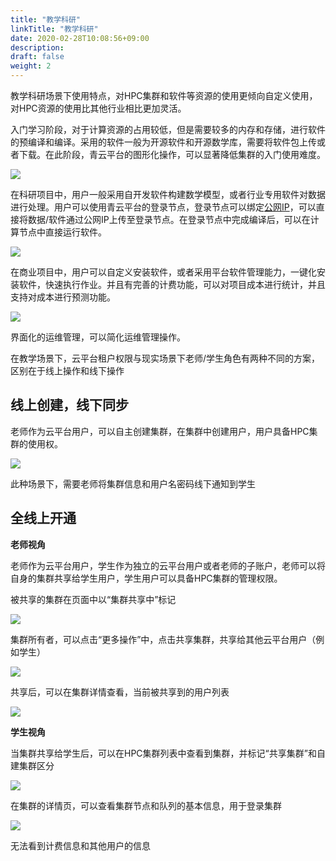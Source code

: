 ```yaml
---
title: "教学科研"
linkTitle: "教学科研"
date: 2020-02-28T10:08:56+09:00
description:
draft: false
weight: 2
---
```



教学科研场景下使用特点，对HPC集群和软件等资源的使用更倾向自定义使用，对HPC资源的使用比其他行业相比更加灵活。

入门学习阶段，对于计算资源的占用较低，但是需要较多的内存和存储，进行软件的预编译和编译。采用的软件一般为开源软件和开源数学库，需要将软件包上传或者下载。在此阶段，青云平台的图形化操作，可以显著降低集群的入门使用难度。

![](../_images/hpc_job4.png)

在科研项目中，用户一般采用自开发软件构建数学模型，或者行业专用软件对数据进行处理。用户可以使用青云平台的登录节点，登录节点可以绑定[公网IP](../../manual/node/#节点管理)，可以直接将数据/软件通过公网IP上传至登录节点。在登录节点中完成编译后，可以在计算节点中直接运行软件。

![](../../manual/_images/hpc_node4.png)

在商业项目中，用户可以自定义安装软件，或者采用平台软件管理能力，一键化安装软件，快速执行作业。并且有完善的计费功能，可以对项目成本进行统计，并且支持对成本进行预测功能。

![](../_images/hpc_cluster7.png)

界面化的运维管理，可以简化运维管理操作。

在教学场景下，云平台租户权限与现实场景下老师/学生角色有两种不同的方案，区别在于线上操作和线下操作

## 线上创建，线下同步

老师作为云平台用户，可以自主创建集群，在集群中创建用户，用户具备HPC集群的使用权。

![](../_images/hpc_best1.png)

此种场景下，需要老师将集群信息和用户名密码线下通知到学生

## 全线上开通

**老师视角**

老师作为云平台用户，学生作为独立的云平台用户或者老师的子账户，老师可以将自身的集群共享给学生用户，学生用户可以具备HPC集群的管理权限。

被共享的集群在页面中以“集群共享中”标记

![](../_images/hpc_best5.png)

集群所有者，可以点击“更多操作”中，点击共享集群，共享给其他云平台用户（例如学生）

![](../_images/hpc_best2.png)

共享后，可以在集群详情查看，当前被共享到的用户列表

![](../_images/hpc_best3.png)


**学生视角**

当集群共享给学生后，可以在HPC集群列表中查看到集群，并标记“共享集群”和自建集群区分

![](../_images/hpc_best6.png)

在集群的详情页，可以查看集群节点和队列的基本信息，用于登录集群

![](../_images/hpc_best6.png)

无法看到计费信息和其他用户的信息


